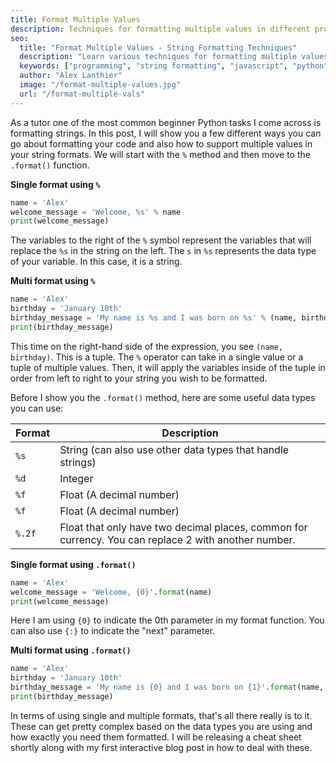 ```yaml
---
title: Format Multiple Values
description: Techniques for formatting multiple values in different programming languages
seo:
  title: "Format Multiple Values - String Formatting Techniques"
  description: "Learn various techniques for formatting multiple values across different programming languages. Master string interpolation, template literals, and formatting best practices."
  keywords: ["programming", "string formatting", "javascript", "python", "csharp", "code examples"]
  author: "Alex Lanthier"
  image: "/format-multiple-values.jpg"
  url: "/format-multiple-vals"
---
```


As a tutor one of the most common beginner Python tasks I come across is formatting strings. In this post, I will show you a few different ways you can go about formatting your code and also how to support multiple values in your string formats. We will start with the `%` method and then move to the `.format()` function.

**Single format using `%`**

```python
name = 'Alex'
welcome_message = 'Welcome, %s' % name
print(welcome_message)
```

The variables to the right of the `%` symbol represent the variables that will replace the `%s` in the string on the left. The `s` in `%s` represents the data type of your variable. In this case, it is a string.

**Multi format using `%`**

```python
name = 'Alex'
birthday = 'January 10th'
birthday_message = 'My name is %s and I was born on %s' % (name, birthday)
print(birthday_message)
```

This time on the right-hand side of the expression, you see `(name, birthday)`. This is a tuple. The `%` operator can take in a single value or a tuple of multiple values. Then, it will apply the variables inside of the tuple in order from left to right to your string you wish to be formatted.

Before I show you the `.format()` method, here are some useful data types you can use:

| Format | Description |
|--------|-------------|
| `%s`   | String (can also use other data types that handle strings) |
| `%d`   | Integer |
| `%f`   | Float (A decimal number) |
| `%f`   | Float (A decimal number) |
| `%.2f` | Float that only have two decimal places, common for currency. You can replace 2 with another number. |

**Single format using `.format()`**

```python
name = 'Alex'
welcome_message = 'Welcome, {0}'.format(name)
print(welcome_message)
```

Here I am using `{0}` to indicate the 0th parameter in my format function. You can also use `{:}` to indicate the "next" parameter.

**Multi format using `.format()`**

```python
name = 'Alex'
birthday = 'January 10th'
birthday_message = 'My name is {0} and I was born on {1}'.format(name, birthday)
print(birthday_message)
```

In terms of using single and multiple formats, that's all there really is to it. These can get pretty complex based on the data types you are using and how exactly you need them formatted. I will be releasing a cheat sheet shortly along with my first interactive blog post in how to deal with these. 